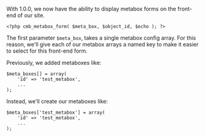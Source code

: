 With 1.0.0, we now have the ability to display metabox forms on the front-end of our site.

```
<?php cmb_metabox_form( $meta_box, $object_id, $echo ); ?>
```

The first parameter `$meta_box`, takes a single metabox config array. For this reason, we'll give each of our metabox arrays a named key to make it easier to select for this front-end form.

Previously, we added metaboxes like:
```
$meta_boxes[] = array(
	'id' => 'test_metabox',
	...
);
```

Instead, we'll create our metaboxes like:
```
$meta_boxes['test_metabox'] = array(
	'id' => 'test_metabox',
	...
);
```


